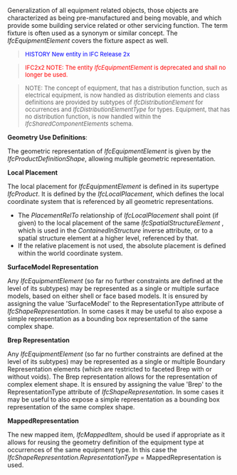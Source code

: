 ﻿Generalization of all equipment related objects, those objects are characterized as being pre-manufactured and being movable, and which provide some building service related or other servicing function. The term fixture is often used as a synonym or similar concept. The _IfcEquipmentElement_ covers the fixture aspect as well.

> <font color="#0000FF" size="-1">HISTORY New entity in IFC
      Release 2x</font>

> <font color="#FF0000" size="-1">IFC2x2 NOTE: The entity
      <i>IfcEquipmentElement</i> is deprecated and shall no
      longer be used.</font>

> <font size="-1">NOTE: The concept of equipment, that has a
      distribution function, such as electrical equipment, is now
      handled as distribution elements and class definitions are
      provided by subtypes of <i>IfcDistributionElement</i> for
      occurrences and <i>IfcDistributionElementType</i> for
      types. Equipment, that has no distribution function, is now
      handled within the <i>IfcSharedComponentElements</i>
      schema.</font>

**Geometry Use Definitions**:

The geometric representation of _IfcEquipmentElement_ is given by the _IfcProductDefinitionShape_, allowing multiple geometric representation.

**Local Placement**

The local placement for _IfcEquipmentElement_ is defined in its supertype _IfcProduct_. It is defined by the _IfcLocalPlacement_, which defines the local coordinate system that is referenced by all geometric representations.

* The _PlacementRelTo_ relationship of _IfcLocalPlacement_ shall point (if given) to the local placement of the same _IfcSpatialStructureElement_ , which is used in the _ContainedInStructure_ inverse attribute, or to a spatial structure element at a higher level, referenced by that. 
* If the relative placement is not used, the absolute placement is defined within the world coordinate system. 

**SurfaceModel Representation**

Any _IfcEquipmentElement_ (so far no further constraints are defined at the level of its subtypes) may be represented as a single or multiple surface models, based on either shell or face based models. It is ensured by assigning the value 'SurfaceModel' to the RepresentationType attribute of _IfcShapeRepresentation_. In some cases it may be useful to also expose a simple representation as a bounding box representation of the same complex shape.

**Brep Representation**

Any _IfcEquipmentElement_ (so far no further constraints are defined at the level of its subtypes) may be represented as a single or multiple Boundary Representation elements (which are restricted to faceted Brep with or without voids). The Brep representation allows for the representation of complex element shape. It is ensured by assigning the value 'Brep' to the RepresentationType attribute of _IfcShapeRepresentation_. In some cases it may be useful to also expose a simple representation as a bounding box representation of the same complex shape.

**MappedRepresentation**

The new mapped item, _IfcMappedItem_, should be used if appropriate as it allows for reusing the geometry definition of the equipment type at occurrences of the same equipment type. In this case the _IfcShapeRepresentation.RepresentationType_ = MappedRepresentation is used.
